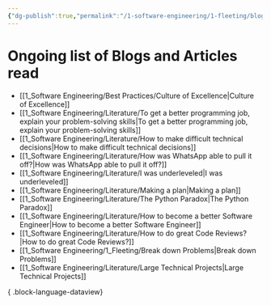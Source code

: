 ```yaml
---
{"dg-publish":true,"permalink":"/1-software-engineering/1-fleeting/blogs-and-articles-read/","created":"2023-09-08T07:08:36.492-05:00","updated":"2023-09-08T07:09:46.497-05:00"}
---
```


# Ongoing list of Blogs and Articles read
- [[1_Software Engineering/Best Practices/Culture of Excellence\|Culture of Excellence]]
- [[1_Software Engineering/Literature/To get a better programming job, explain your problem-solving skills\|To get a better programming job, explain your problem-solving skills]]
- [[1_Software Engineering/Literature/How to make difficult technical decisions\|How to make difficult technical decisions]]
- [[1_Software Engineering/Literature/How was WhatsApp able to pull it off?\|How was WhatsApp able to pull it off?]]
- [[1_Software Engineering/Literature/I was underleveled\|I was underleveled]]
- [[1_Software Engineering/Literature/Making a plan\|Making a plan]]
- [[1_Software Engineering/Literature/The Python Paradox\|The Python Paradox]]
- [[1_Software Engineering/Literature/How to become a better Software Engineer\|How to become a better Software Engineer]]
- [[1_Software Engineering/Literature/How to do great Code Reviews?\|How to do great Code Reviews?]]
- [[1_Software Engineering/1_Fleeting/Break down Problems\|Break down Problems]]
- [[1_Software Engineering/Literature/Large Technical Projects\|Large Technical Projects]]

{ .block-language-dataview}